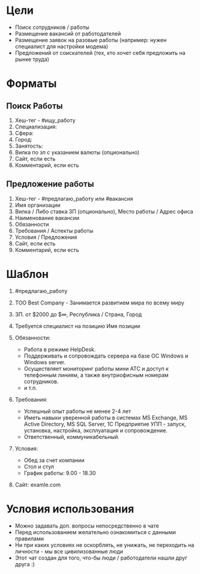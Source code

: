 # Цели
* Поиск сотрудников / работы
* Размещение вакансий от работодателей
* Размещение заявок на разовые работы (например: нужен специалист для настройки модема)
* Предложений от соискателей (тех, кто хочет себя предложить на рынке труда)

# Форматы
## Поиск Работы
1. Хеш-тег - #ищу_работу
2. Специализация:
3. Сфера:
4. Город:
5. Занятость:
6. Вилка по зп с указанием валюты (опционально)
7. Сайт, если есть
9. Комментарий, если есть


## Предложение работы
1. Хеш-тег - #предлагаю_работу или #вакансия
2. Имя организации
3. Вилка / Либо ставка ЗП (опционально), Место работы / Адрес офиса
4. Наименование вакансии
5. Обязанности
6. Требования / Аспекты работы
7. Условия / Предложения
8. Сайт, если есть
9. Комментарий, если есть

# Шаблон
1. #предлагаю_работу
2. ТОО Best Company - Занимается развитием мира по всему миру
3. ЗП. от $2000 до $∞, Республика / Страна, Город
4. Требуется специалист на позицию Имя позиции
5. Обязанности:

   * Работа в режиме HelpDesk.
   * Поддерживать и сопровождать сервера на базе ОС Windows и Windows server.
   * Осуществляет мониторинг работы мини АТС и доступ к телефонным линиям, а также внутриофисным номерам сотрудников.
   * и т.п.
6. Требования:

   * Успешный опыт работы не менее 2-4 лет
   * Иметь навыки уверенной работы в системах MS Exchange, MS Active Directory, MS SQL Server, 1С Предприятие УПП - запуск, установка, настройка, эксплуатация и сопровождение.
   * Ответственный, коммуникабельный.
7. Условия:

   * Обед за счет компании
   * Стол и стул
   * График работы: 9.00 - 18.30
8. Сайт: examle.com

# Условия использования
* Можно задавать доп. вопросы непосредственно в чате
* Перед использованием желательно ознакомиться с данными правилами
* Ни при каких условиях не оскорблять, не унижать, не переходить на личности - мы все цивилизованные люди
* Этот чат создан для того, что-бы люди / работодатели нашли друг друга :)
